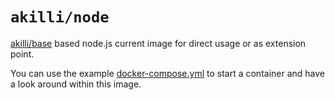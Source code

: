 # `akilli/node`

[akilli/base](https://github.com/akilli/base) based node.js current image for direct usage or as extension point.

You can use the example [docker-compose.yml](docker-compose.yml) to start a container and have a look around within this image.

